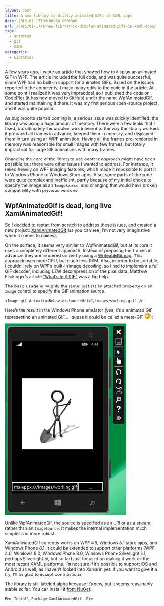 ```yaml
---
layout: post
title: A new library to display animated GIFs in XAML apps
date: 2015-01-17T00:00:00.0000000
url: /2015/01/17/a-new-library-to-display-animated-gifs-in-xaml-apps/
tags:
  - animated
  - gif
  - XAML
categories:
  - Libraries
---
```



A few years ago, I wrote [an article](http://www.thomaslevesque.com/2011/03/27/wpf-display-an-animated-gif-image/) that showed how to display an animated GIF in WPF. The article included the full code, and was quite successful, since WPF had no built-in support for animated GIFs. Based on the issues reported in the comments, I made many edits to the code in the article. At some point I realized it was very impractical, so I published the code on CodePlex (it has now moved to GitHub) under the name [WpfAnimatedGif](https://github.com/thomaslevesque/WpfAnimatedGif), and started maintaining it there. It was my first serious open-source project, and it was quite popular.

As bug reports started coming in, a serious issue was quickly identified: the library was using a *huge* amount of memory. There were a few leaks that I fixed, but ultimately the problem was inherent to the way the library worked: it prepared all frames in advance, keeped them in memory, and displayed them in turn using an WPF animation. Having all the frames pre-rendered in memory was reasonable for small images with few frames, but totally impractical for large GIF animations with many frames.

Changing the core of the library to use another approach might have been possible, but there were other issues I wanted to address. For instance, it relied heavily on WPF imaging features, which made it impossible to port it to Windows Phone or Windows Store apps. Also, some parts of the code were quite complex and inefficient, partly because of my initial choice to specify the image as an `ImageSource`, and changing that would have broken compatibility with previous versions.

## WpfAnimatedGif is dead, long live XamlAnimatedGif!

So I decided to restart from scratch to address these issues, and created a new project: [XamlAnimatedGif](https://github.com/thomaslevesque/XamlAnimatedGif) (as you can see, I’m not very imaginative when it comes to names).

On the surface, it seems very similar to WpfAnimatedGif, but at its core it uses a completely different approach. Instead of preparing the frames in advance, they are rendered on the fly using a [WriteableBitmap](http://msdn.microsoft.com/fr-fr/library/system.windows.media.imaging.writeablebitmap.aspx). This approach uses more CPU, but much less RAM. Also, in order to be portable, I couldn’t rely on WPF’s built-in image decoding, so I had to implement a full GIF decoder, including LZW decompression of the pixel data. Matthew Flickinger’s article [“What’s In A GIF”](http://www.matthewflickinger.com/lab/whatsinagif/index.html) was a big help.

The basic usage is roughly the same: just set an attached property on an `Image` control to specify the GIF animation source.

```
<Image gif:AnimationBehavior.SourceUri="/images/working.gif" />
```

Here’s the result in the Windows Phone emulator (yes, it’s a animated GIF representing an animated GIF… I guess it could be called a meta-GIF ![Winking smile](wlEmoticon-winkingsmile.png)):

![XamlAnimatedGif-WP](XamlAnimatedGif-WP.gif "XamlAnimatedGif-WP")

Unlike WpfAnimatedGif, the source is specified as an URI or as a stream, rather than an `ImageSource`. It makes the internal implementation much simpler and more robust.

XamlAnimatedGif currently works on WPF 4.5, Windows 8.1 store apps, and Windows Phone 8.1. It could be extended to support other platforms (WPF 4.0, Windows 8.0, Windows Phone 8.0, Windows Phone Silverlight 8.1, perhaps Silverlight 5), but so far I just focused on making it work on the most recent XAML platforms. I’m not sure if it’s possible to support iOS and Android as well, as I haven’t looked into Xamarin yet. If you want to give it a try, I’ll be glad to accept contributions.

The library is still labeled alpha because it’s new, but it seems reasonably stable so far. You can install it [from NuGet](http://www.nuget.org/packages/XamlAnimatedGif/):

```
PM> Install-Package XamlAnimatedGif -Pre 
```

